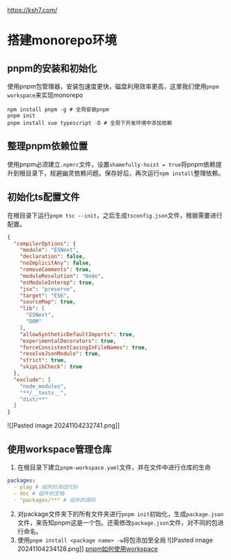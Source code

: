 https://ksh7.com/
# 搭建monorepo环境
## pnpm的安装和初始化
使用pnpm包管理器，安装包速度更快，磁盘利用效率更高，这里我们使用`pnpm workspace`来实现monorepo
```shell
npm install pnpm -g # 全局安装pnpm
pnpm init
pnpm install vue typescript -D # 全局下开发环境中添加依赖
```
## 整理pnpm依赖位置
使用pnpm必须建立`.npmrc`文件，设置`shamefully-hoist = true`将pnpm依赖提升到根目录下，规避幽灵依赖问题。保存好后，再次运行`npm install`整理依赖。
## 初始化ts配置文件
在根目录下运行`pnpm tsc --init`，之后生成`tsconfig.json`文件，根据需要进行配置。
```json
{
  "compilerOptions": {
    "module": "ESNext",
    "declaration": false,
    "noImplicitAny": false,
    "removeComments": true,
    "moduleResolution": "Node",
    "esModuleInterop": true,
    "jsx": "preserve",
    "target": "ES6",
    "sourceMap": true,
    "lib": [
      "ESNext",
      "DOM"
    ],
    "allowSyntheticDefaultImports": true,
    "experimentalDecorators": true,
    "forceConsistentCasingInFileNames": true,
    "resolveJsonModule": true,
    "strict": true,
    "skipLibCheck": true
  },
  "exclude": [
    "node_modules",
    "**/__tests__",
    "dist/**"
  ]
}
```

![[Pasted image 20241104232741.png]]
## 使用workspace管理仓库
1. 在根目录下建立`pnpm-workspace.yaml`文件，并在文件中进行仓库的生命
```yaml
packages:
  - play # 组件的测试代码
  - doc # 组件的文档
  - "packages/**" # 组件的源码
```
2. 对package文件夹下的所有文件夹进行`pnpm init`初始化，生成`package.json`文件，来告知pnpm这是一个包。还需修改`package.json`文件，对不同的包进行命名。
3. 使用`pnpm install <package name> -w`将包添加至全局
![[Pasted image 20241104234128.png]]
[pnpm如何使用workspace](https://ksh7.com/posts/pnpm-use-workspace/index.html)
